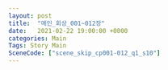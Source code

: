 ```yaml
---
layout: post
title:  "메인_회상_001~012장"
date:   2021-02-22 19:00:00 +0000
categories: Main
Tags: Story Main
SceneCode: ["scene_skip_cp001-012_q1_s10"]
---
```

